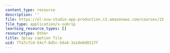```yaml
---
content_type: resource
description: ''
file: https://ol-ocw-studio-app-production.s3.amazonaws.com/courses/15-s50-how-to-win-at-texas-holdem-poker-january-iap-2016/7fa7c7cd54cf8d5c5da43a1de6d0117f_uFsM8pc36QQ.srt
file_type: application/x-subrip
learning_resource_types: []
resourcetype: Other
title: 3play caption file
uid: 7fa7c7cd-54cf-8d5c-5da4-3a1de6d0117f
---
```

